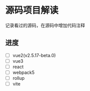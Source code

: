 # 源码项目解读

记录看过的源码，在源码中增加代码注释

## 进度

- [ ] vue2(v2.5.17-beta.0)
- [ ] vue3
- [ ] react
- [ ] webpack5
- [ ] rollup
- [ ] vite
